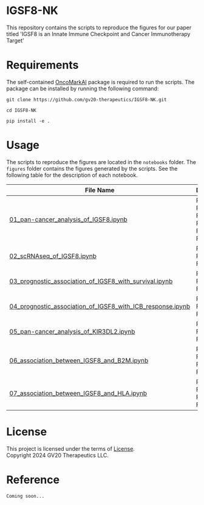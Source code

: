 # IGSF8-NK
This repository contains the scripts to reproduce the figures for our paper titled 'IGSF8 is an Innate Immune Checkpoint and Cancer Immunotherapy Target'

# Requirements
The self-contained [OncoMarkAI](OncoMarkAI/README.md) package is required to run the scripts. The package can be installed by running the following command:
```
git clone https://github.com/gv20-therapeutics/IGSF8-NK.git

cd IGSF8-NK

pip install -e .
```

# Usage
The scripts to reproduce the figures are located in the `notebooks` folder. The `figures` folder contains the figures generated by the scripts. See the following table for the description of each notebook.

| File Name         | Description                        |
|-------------------|------------------------------------|
| [01_pan-cancer_analysis_of_IGSF8.ipynb](/notebooks/01_pan-cancer_analysis_of_IGSF8.ipynb)   | Related to Fig.3A, Fig.3C, Fig.S3D, Fig.S3E, Fig.S3K-N              |
| [02_scRNAseq_of_IGSF8.ipynb](/notebooks/02_scRNAseq_of_IGSF8.ipynb) | Related to Fig.3B and Fig.3D  |
| [03_prognostic_association_of_IGSF8_with_survival.ipynb](/notebooks/03_prognostic_association_of_IGSF8_with_survival.ipynb) | Related to Fig.3F and Fig.S3P |
| [04_prognostic_association_of_IGSF8_with_ICB_response.ipynb](/notebooks/04_prognostic_association_of_IGSF8_with_ICB_response.ipynb) | Related to Fig.3G and Fig.S3Q |
| [05_pan-cancer_analysis_of_KIR3DL2.ipynb](/notebooks/05_pan-cancer_analysis_of_KIR3DL2.ipynb) | Related to Fig.S3F and Fig.S3G |
| [06_association_between_IGSF8_and_B2M.ipynb](/notebooks/06_association_between_IGSF8_and_B2M.ipynb) | Related to Fig.3H, Fig.S3I, Fig.S1H |
| [07_association_between_IGSF8_and_HLA.ipynb](/notebooks/07_association_between_IGSF8_and_HLA.ipynb) | Related to Fig.S3U, Fig.S3V, Fig.S3X |

# License
This project is licensed under the terms of [License](/LICENSE).  
Copyright 2024 GV20 Therapeutics LLC.

# Reference

```
Coming soon...
```
